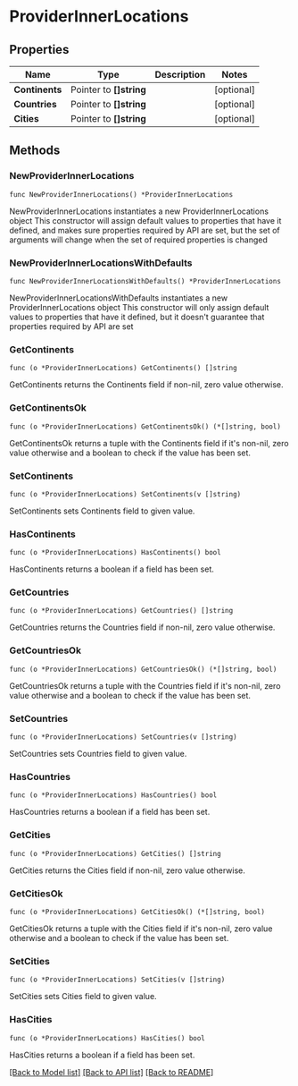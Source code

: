 # ProviderInnerLocations

## Properties

Name | Type | Description | Notes
------------ | ------------- | ------------- | -------------
**Continents** | Pointer to **[]string** |  | [optional] 
**Countries** | Pointer to **[]string** |  | [optional] 
**Cities** | Pointer to **[]string** |  | [optional] 

## Methods

### NewProviderInnerLocations

`func NewProviderInnerLocations() *ProviderInnerLocations`

NewProviderInnerLocations instantiates a new ProviderInnerLocations object
This constructor will assign default values to properties that have it defined,
and makes sure properties required by API are set, but the set of arguments
will change when the set of required properties is changed

### NewProviderInnerLocationsWithDefaults

`func NewProviderInnerLocationsWithDefaults() *ProviderInnerLocations`

NewProviderInnerLocationsWithDefaults instantiates a new ProviderInnerLocations object
This constructor will only assign default values to properties that have it defined,
but it doesn't guarantee that properties required by API are set

### GetContinents

`func (o *ProviderInnerLocations) GetContinents() []string`

GetContinents returns the Continents field if non-nil, zero value otherwise.

### GetContinentsOk

`func (o *ProviderInnerLocations) GetContinentsOk() (*[]string, bool)`

GetContinentsOk returns a tuple with the Continents field if it's non-nil, zero value otherwise
and a boolean to check if the value has been set.

### SetContinents

`func (o *ProviderInnerLocations) SetContinents(v []string)`

SetContinents sets Continents field to given value.

### HasContinents

`func (o *ProviderInnerLocations) HasContinents() bool`

HasContinents returns a boolean if a field has been set.

### GetCountries

`func (o *ProviderInnerLocations) GetCountries() []string`

GetCountries returns the Countries field if non-nil, zero value otherwise.

### GetCountriesOk

`func (o *ProviderInnerLocations) GetCountriesOk() (*[]string, bool)`

GetCountriesOk returns a tuple with the Countries field if it's non-nil, zero value otherwise
and a boolean to check if the value has been set.

### SetCountries

`func (o *ProviderInnerLocations) SetCountries(v []string)`

SetCountries sets Countries field to given value.

### HasCountries

`func (o *ProviderInnerLocations) HasCountries() bool`

HasCountries returns a boolean if a field has been set.

### GetCities

`func (o *ProviderInnerLocations) GetCities() []string`

GetCities returns the Cities field if non-nil, zero value otherwise.

### GetCitiesOk

`func (o *ProviderInnerLocations) GetCitiesOk() (*[]string, bool)`

GetCitiesOk returns a tuple with the Cities field if it's non-nil, zero value otherwise
and a boolean to check if the value has been set.

### SetCities

`func (o *ProviderInnerLocations) SetCities(v []string)`

SetCities sets Cities field to given value.

### HasCities

`func (o *ProviderInnerLocations) HasCities() bool`

HasCities returns a boolean if a field has been set.


[[Back to Model list]](../README.md#documentation-for-models) [[Back to API list]](../README.md#documentation-for-api-endpoints) [[Back to README]](../README.md)


